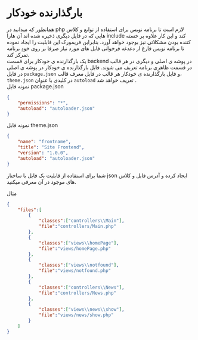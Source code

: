 # بارگذارنده خودکار
همانطور که میدانید در php لازم است تا برنامه نویس برای استفاده از توابع و کلاس هایی که در فایل دیگری ذخیره شده اند آن هارا include کند و این کار علاوه بر خسته کننده بودن مشکلاتی نیز بوجود خواهد آورد. بنابراین فریمورک این قابلیت را ایجاد نموده تا برنامه نویس فارغ از دغدغه فرخوانی فایل های مورد نیاز صرفا بر روی خودِ برنامه تمرکز کند.   
یک بارگذارنده ی خودکار برای قسمت backend در پوشه ی اصلی و دیگری در هر قالب در قسمت ظاهری برنامه تعریف می شوند. فایل بارگذارنده ی خودکار در پوشه ی اصلی در فایل `package.json` و فایل بارگذارنده ی خودکار هر قالب در فایل معرف قالب، `theme.json`  در کلیدی با عنوان `autoload` تعریف خواهد شد .   
نمونه فایل package.json
```json
{
    "permissions": "*",
	"autoload": "autoloader.json"
}
```

نمونه فایل theme.json
```json
{
    "name": "frontname",
    "title": "Site Frontend",
    "version": "1.0.0",
	"autoload": "autoloader.json"
}
```

شما برای استفاده از قابلیت یک فایل با ساختار json ایجاد کرده و آدرس فایل  و کلاس های موجود در آن معرفی میکنید.

مثال
```json
{
    "files":[
        {
            "classes":["controllers\\Main"],
            "file":"controllers/Main.php"
        },
        {
            "classes":["views\\homePage"],
            "file":"views/homePage.php"
        },
        {
            "classes":["views\\notfound"],
            "file":"views/notfound.php"
        },
        {
            "classes":["controllers\\News"],
            "file":"controllers/News.php"
        },
        {
            "classes":["views\\news\\show"],
            "file":"views/news/show.php"
        }
    ]
}
```

